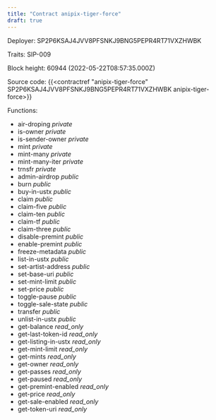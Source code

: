```yaml
---
title: "Contract anipix-tiger-force"
draft: true
---
```

Deployer: SP2P6KSAJ4JVV8PFSNKJ9BNG5PEPR4RT71VXZHWBK

Traits:
SIP-009 



Block height: 60944 (2022-05-22T08:57:35.000Z)

Source code: {{<contractref "anipix-tiger-force" SP2P6KSAJ4JVV8PFSNKJ9BNG5PEPR4RT71VXZHWBK anipix-tiger-force>}}

Functions:

* air-droping _private_
* is-owner _private_
* is-sender-owner _private_
* mint _private_
* mint-many _private_
* mint-many-iter _private_
* trnsfr _private_
* admin-airdrop _public_
* burn _public_
* buy-in-ustx _public_
* claim _public_
* claim-five _public_
* claim-ten _public_
* claim-tf _public_
* claim-three _public_
* disable-premint _public_
* enable-premint _public_
* freeze-metadata _public_
* list-in-ustx _public_
* set-artist-address _public_
* set-base-uri _public_
* set-mint-limit _public_
* set-price _public_
* toggle-pause _public_
* toggle-sale-state _public_
* transfer _public_
* unlist-in-ustx _public_
* get-balance _read_only_
* get-last-token-id _read_only_
* get-listing-in-ustx _read_only_
* get-mint-limit _read_only_
* get-mints _read_only_
* get-owner _read_only_
* get-passes _read_only_
* get-paused _read_only_
* get-premint-enabled _read_only_
* get-price _read_only_
* get-sale-enabled _read_only_
* get-token-uri _read_only_
